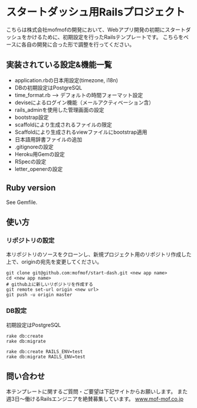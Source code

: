 # スタートダッシュ用Railsプロジェクト
こちらは株式会社mofmofの開発において、Webアプリ開発の初期にスタートダッシュをかけるために、初期設定を行ったRailsテンプレートです。
こちらをベースに各自の開発に合った形で調整を行ってください。

## 実装されている設定&機能一覧
* application.rbの日本用設定(timezone, i18n)
* DBの初期設定はPostgreSQL
* time_format.rb --> デフォルトの時間フォーマット設定
* deviseによるログイン機能（メールアクティベーション含）
* rails_adminを使用した管理画面の設定
* bootstrap設定
* scaffoldにより生成されるファイルの限定
* Scaffoldにより生成されるviewファイルにbootstrap適用
* 日本語用辞書ファイルの追加
* .gitignoreの設定
* Heroku用Gemの設定
* RSpecの設定
* letter_openerの設定

## Ruby version
See Gemfile.

## 使い方
### リポジトリの設定
本リポジトリのソースをクローンし、新規プロジェクト用のリポジトリ作成した上で、originの宛先を変更してください。

```
git clone git@github.com:mofmof/start-dash.git <new app name>
cd <new app name>
# github上に新しいリポジトリを作成する
git remote set-url origin <new url>
git push -u origin master
```

### DB設定
初期設定はPostgreSQL

```
rake db:create
rake db:migrate

rake db:create RAILS_ENV=test
rake db:migrate RAILS_ENV=test
```

## 問い合わせ
本テンプレートに関するご質問・ご要望は下記サイトからお願いします。
また週3日〜働けるRailsエンジニアを絶賛募集しています。
www.mof-mof.co.jp

